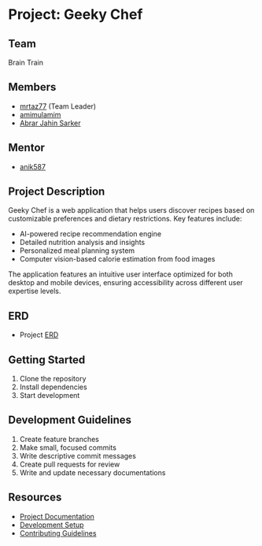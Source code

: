 # Project: Geeky Chef

## Team

Brain Train

## Members

- [mrtaz77](https://github.com/mrtaz77) (Team Leader)
- [amimulamim](https://github.com/amimulamim)
- [Abrar Jahin Sarker](https://github.com/3m09)

## Mentor

- [anik587](https://github.com/anik587)

## Project Description

Geeky Chef is a web application that helps users discover recipes based on customizable preferences and dietary restrictions. Key features include:

- AI-powered recipe recommendation engine
- Detailed nutrition analysis and insights
- Personalized meal planning system
- Computer vision-based calorie estimation from food images

The application features an intuitive user interface optimized for both desktop and mobile devices, ensuring accessibility across different user expertise levels.

## ERD

- Project [ERD](/erd/ERD.md)

## Getting Started

1. Clone the repository
2. Install dependencies
3. Start development

## Development Guidelines

1. Create feature branches
2. Make small, focused commits
3. Write descriptive commit messages
4. Create pull requests for review
5. Write and update necessary documentations

## Resources

- [Project Documentation](docs/)
- [Development Setup](docs/setup.md)
- [Contributing Guidelines](CONTRIBUTING.md)
